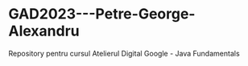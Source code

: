 # GAD2023---Petre-George-Alexandru
Repository pentru cursul Atelierul Digital Google - Java Fundamentals
